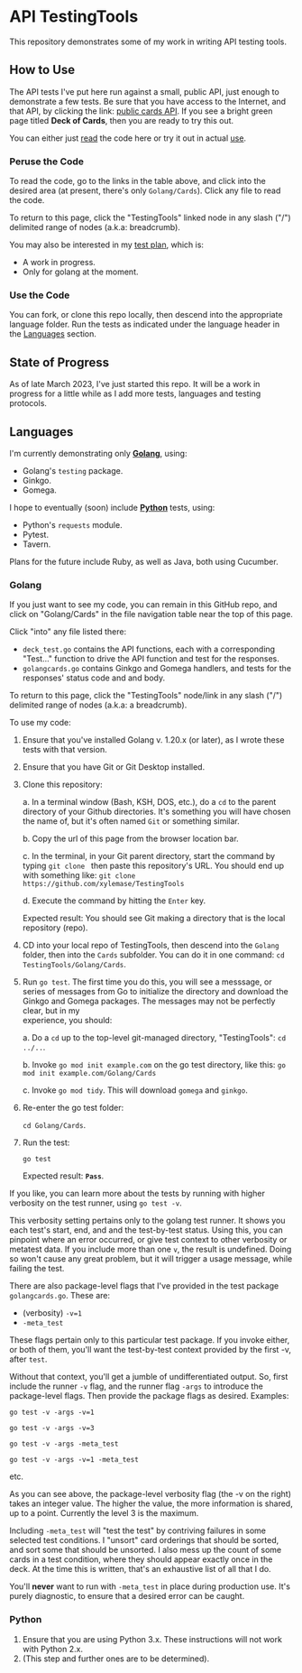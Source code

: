 # API TestingTools

This repository demonstrates some of my work in writing API testing tools.

## How to Use

The API tests I've put here run against a 
small, public API, just enough to demonstrate a few tests.
Be sure that you have access to the Internet, and that API, by clicking the
link: [public cards API](https://deckofcardsapi.com/).
If you see a bright green page titled **Deck of Cards**, then you are
ready to try this out.

You can either just [read](#peruse-the-code) the code here or try it out in 
actual [use](#use-the-code).

### Peruse the Code

To read the code, go to the links in the table above, and click into the 
desired area (at present, there's only `Golang/Cards`). Click any file to read
the code.

To return to this page, click the "TestingTools" linked node in any slash ("/")
delimited range of nodes (a.k.a: breadcrumb).

You may also be interested in my [test plan](https://docs.google.com/spreadsheets/d/1TZbfLPdaYk1R5Fl56N6DukIsLcjtKRDLVovpysmGB6k/edit#gid=0), which is:
- A work in progress.
- Only for golang at the moment.

### Use the Code

You can fork, or clone this repo locally, then descend into the appropriate
language folder. Run the tests as indicated under the language header in the 
[Languages](#languages) section.

## State of Progress

As of late March 2023, I've just started this repo. It will be a work in
progress for a little while as I add more tests, languages and testing 
protocols.

## Languages

I'm currently demonstrating only **[Golang](#golang)**, using:
- Golang's `testing` package.
- Ginkgo.
- Gomega.

I hope to eventually (soon) include **[Python](#python)** tests, using:
- Python's `requests` module.
- Pytest.
- Tavern.

Plans for the future include Ruby, as well as Java, both using Cucumber.

### Golang

If you just want to see my code, you can remain in this GitHub repo, and click
on "Golang/Cards" in the file navigation table near the top of this page.

Click "into" any file listed there:
- `deck_test.go` contains the API functions, each with a corresponding 
"Test..." function to drive the API function and test for the responses. 
- `golangcards.go` contains Ginkgo and Gomega handlers, and tests for the 
responses' status code and and body.

To return to this page, click the "TestingTools" node/link in any slash ("/")
delimited range of nodes (a.k.a: a breadcrumb).

To use my code:

1. Ensure that you've installed Golang v. 1.20.x (or later), as I wrote
these tests with that version.
2. Ensure that you have Git or Git Desktop installed. 
3. Clone this repository:

    a. In a terminal window (Bash, KSH, DOS, etc.), do a `cd` to the parent 
       directory of your Github directories. It's something you will have
       chosen the name of, but it's often named `Git` or something similar.

    b. Copy the url of this page from the browser location bar.

    c. In the terminal, in your Git parent directory, start the command by
       typing `git clone ` then paste this repository's URL. You should
       end up with something like: 
        `git clone https://github.com/xylemase/TestingTools`

    d. Execute the command by hitting the `Enter` key.

    Expected result: You should see Git making a directory that is the local
    repository (repo). 
4. CD into your local repo of TestingTools, then descend into the `Golang` 
folder, then into the `Cards` subfolder. You can do it in one command:
    `cd TestingTools/Golang/Cards`.
5. Run `go test`. The first time you do this, you will see a messsage, or
series of messages from Go to initialize the directory and download the Ginkgo
and Gomega packages. The messages may not be perfectly clear, but in my  
experience, you should:

    a. Do a `cd` up to the top-level git-managed directory, "TestingTools": 
        `cd ../..`.

    b. Invoke `go mod init example.com` on the go test directory, like this:
        `go mod init example.com/Golang/Cards`

    c. Invoke `go mod tidy`. This will download `gomega` and `ginkgo`.

6. Re-enter the go test folder:

   `cd Golang/Cards`.
7. Run the test:

   `go test`
    
    Expected result: **`Pass`**.

If you like, you can learn more about the tests by running with higher 
verbosity on the test runner, using `go test -v`.

This verbosity setting pertains only to the golang test runner. It shows
you each test's start, end, and and the test-by-test status. Using this, you
can pinpoint where an error occurred, or give test context to other verbosity
or metatest data. If you include more than one `v`, the result is undefined. 
Doing so won't cause any great problem, but it will trigger a usage message, 
while failing the test.

There are also package-level flags that I've provided in the test package
`golangcards.go`. These are:
- (verbosity) `-v=1`
- `-meta_test` 

These flags pertain only to this particular test package. If you 
invoke either, or both of them,
you'll want the test-by-test context provided by the first -v, after `test`.

Without that context, you'll get a jumble of undifferentiated output. So, first
include the runner `-v` flag, and the runner flag `-args` to introduce the 
package-level flags. Then provide the package flags as desired. Examples:

    go test -v -args -v=1 

    go test -v -args -v=3

    go test -v -args -meta_test

    go test -v -args -v=1 -meta_test 
etc.
 
As you can see above, the package-level verbosity flag (the -v on the right)
takes an integer value. 
The higher the value, the more information is shared, up to a point. Currently
the level 3 is the maximum.

Including `-meta_test` will "test the test" by contriving failures in some 
selected test conditions. I "unsort" card orderings that should be sorted, and
sort some that should be unsorted. I also mess up the count of some cards in a
test condition, where they should appear exactly once in the deck. At the time
this is written, that's an exhaustive list of all that I do.

You'll **never** want to run with `-meta_test` in place during production use.
It's purely diagnostic, to ensure that a desired error can be caught. 

### Python

1. Ensure that you are using Python 3.x. These instructions will not work with
Python 2.x.
2. (This step and further ones are to be determined).
